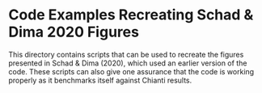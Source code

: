 
# Code Examples Recreating Schad & Dima 2020 Figures

This directory contains scripts that can be used to recreate the figures presented in Schad & Dima (2020), which used an earlier version of the code.  These scripts can also give one assurance that the code is working properly as it benchmarks itself against Chianti results. 
